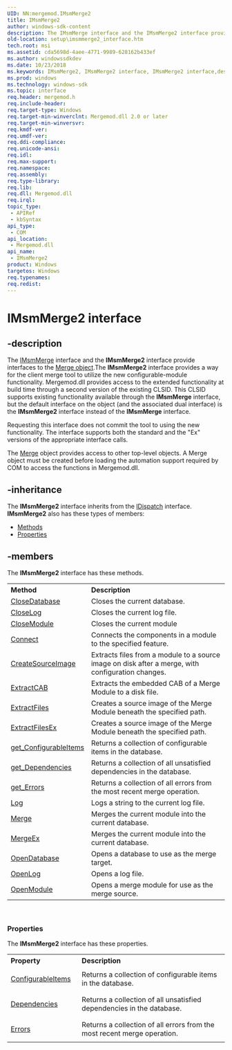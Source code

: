```yaml
---
UID: NN:mergemod.IMsmMerge2
title: IMsmMerge2
author: windows-sdk-content
description: The IMsmMerge interface and the IMsmMerge2 interface provide interfaces to the Merge object.The IMsmMerge2 interface provides a way for the client merge tool to utilize the new configurable-module functionality.
old-location: setup\imsmmerge2_interface.htm
tech.root: msi
ms.assetid: cda5698d-4aee-4771-9989-628162b433ef
ms.author: windowssdkdev
ms.date: 10/23/2018
ms.keywords: IMsmMerge2, IMsmMerge2 interface, IMsmMerge2 interface,described, _msi_imsmmerge2_interface, mergemod/IMsmMerge2, setup.imsmmerge2_interface
ms.prod: windows
ms.technology: windows-sdk
ms.topic: interface
req.header: mergemod.h
req.include-header: 
req.target-type: Windows
req.target-min-winverclnt: Mergemod.dll 2.0 or later
req.target-min-winversvr: 
req.kmdf-ver: 
req.umdf-ver: 
req.ddi-compliance: 
req.unicode-ansi: 
req.idl: 
req.max-support: 
req.namespace: 
req.assembly: 
req.type-library: 
req.lib: 
req.dll: Mergemod.dll
req.irql: 
topic_type:
 - APIRef
 - kbSyntax
api_type:
 - COM
api_location:
 - Mergemod.dll
api_name:
 - IMsmMerge2
product: Windows
targetos: Windows
req.typenames: 
req.redist: 
---
```


# IMsmMerge2 interface


## -description


The 
<a href="https://msdn.microsoft.com/6cb4b620-88ce-4348-ab72-6d2ed60c6298">IMsmMerge</a> interface and the 
<b>IMsmMerge2</b> interface provide interfaces to the 
<a href="https://msdn.microsoft.com/3f76ee8a-d195-4a69-99a3-31ef2c1c72d5">Merge object</a>.The 
<b>IMsmMerge2</b> interface provides a way for the client merge tool to utilize the new configurable-module functionality. Mergemod.dll provides access to the extended functionality at build time through a second version of the existing CLSID. This CLSID supports existing functionality available through the 
<b>IMsmMerge</b> interface, but the default interface on the object (and the associated dual interface) is the 
<b>IMsmMerge2</b> interface instead of the 
<b>IMsmMerge</b> interface.

Requesting this interface does not commit the tool to using the new functionality. The interface supports both the standard and the "Ex" versions of the appropriate interface calls.

The 
<a href="https://msdn.microsoft.com/3f76ee8a-d195-4a69-99a3-31ef2c1c72d5">Merge</a> object provides access to other top-level objects. A 
Merge object must be created before loading the automation support required by COM to access the functions in Mergemod.dll.


## -inheritance

The <b xmlns:loc="http://microsoft.com/wdcml/l10n">IMsmMerge2</b> interface inherits from the <a href="https://msdn.microsoft.com/en-us/library/ms221608(v=VS.85).aspx">IDispatch</a> interface. <b>IMsmMerge2</b> also has these types of members:
<ul>
<li><a href="https://docs.microsoft.com/">Methods</a></li>
<li><a href="https://docs.microsoft.com/">Properties</a></li>
</ul>

## -members

The <b>IMsmMerge2</b> interface has these methods.
<table class="members" id="memberListMethods">
<tr>
<th align="left" width="37%">Method</th>
<th align="left" width="63%">Description</th>
</tr>
<tr data="declared;">
<td align="left" width="37%">
<a href="https://msdn.microsoft.com/efbb6238-e9e3-4603-896a-75fcff2bb362">CloseDatabase</a>
</td>
<td align="left" width="63%">
Closes the current database.

</td>
</tr>
<tr data="declared;">
<td align="left" width="37%">
<a href="https://msdn.microsoft.com/f683e405-da98-455f-85d5-d61dc1d73440">CloseLog</a>
</td>
<td align="left" width="63%">
Closes the current log file.

</td>
</tr>
<tr data="declared;">
<td align="left" width="37%">
<a href="https://msdn.microsoft.com/bbe8ab14-3d8e-441c-a9bf-0319a9b3a5de">CloseModule</a>
</td>
<td align="left" width="63%">
Closes the current module

</td>
</tr>
<tr data="declared;">
<td align="left" width="37%">
<a href="https://msdn.microsoft.com/f491beb8-90f7-4e41-891d-ef674306339d">Connect</a>
</td>
<td align="left" width="63%">
Connects the components in a module to the specified feature.

</td>
</tr>
<tr data="declared;">
<td align="left" width="37%">
<a href="https://msdn.microsoft.com/c42fa644-f0e6-4261-af76-741df572df3a">CreateSourceImage</a>
</td>
<td align="left" width="63%">
Extracts files from a module to a source image on disk after a merge, with configuration changes. 

</td>
</tr>
<tr data="declared;">
<td align="left" width="37%">
<a href="https://msdn.microsoft.com/3f794dac-6eeb-4c1e-8c23-c9d7384f650f">ExtractCAB</a>
</td>
<td align="left" width="63%">
Extracts the embedded CAB of a Merge Module to a disk file.

</td>
</tr>
<tr data="declared;">
<td align="left" width="37%">
<a href="https://msdn.microsoft.com/e5bafd2d-0750-4aa6-87e8-22ef3cfdd5ff">ExtractFiles</a>
</td>
<td align="left" width="63%">
Creates a source image of the Merge Module beneath the specified path.

</td>
</tr>
<tr data="declared;">
<td align="left" width="37%">
<a href="https://msdn.microsoft.com/0ba6adc9-a08f-47a6-b8a8-1624bd856511">ExtractFilesEx</a>
</td>
<td align="left" width="63%">
Creates a source image of the Merge Module beneath the specified path. 

</td>
</tr>
<tr data="declared;">
<td align="left" width="37%">
<a href="https://msdn.microsoft.com/c8b34ff7-6b0b-4cd9-bcb2-9d0da6b14254">get_ConfigurableItems</a>
</td>
<td align="left" width="63%">
Returns a collection of configurable items in the database. 

</td>
</tr>
<tr data="declared;">
<td align="left" width="37%">
<a href="https://msdn.microsoft.com/0e59ac31-647e-4dd2-8f56-993eb4c59ab2">get_Dependencies</a>
</td>
<td align="left" width="63%">
Returns a collection of all unsatisfied dependencies in the database.

</td>
</tr>
<tr data="declared;">
<td align="left" width="37%">
<a href="https://msdn.microsoft.com/81bf84f6-d469-47b1-9097-8a3ee9c8550d">get_Errors</a>
</td>
<td align="left" width="63%">
Returns a collection of all errors from the most recent merge operation.

</td>
</tr>
<tr data="declared;">
<td align="left" width="37%">
<a href="https://msdn.microsoft.com/15c7450b-6887-4a54-8f4f-ac2cf5944f17">Log</a>
</td>
<td align="left" width="63%">
Logs a string to the current log file.

</td>
</tr>
<tr data="declared;">
<td align="left" width="37%">
<a href="https://msdn.microsoft.com/3ff1a2a8-accb-43d7-ba38-a89a5d099dc5">Merge</a>
</td>
<td align="left" width="63%">
Merges the current module into the current database.

</td>
</tr>
<tr data="declared;">
<td align="left" width="37%">
<a href="https://msdn.microsoft.com/fdfd950f-cba9-4b87-ae07-c3d3b127f69d">MergeEx</a>
</td>
<td align="left" width="63%">
Merges the current module into the current database. 

</td>
</tr>
<tr data="declared;">
<td align="left" width="37%">
<a href="https://msdn.microsoft.com/cafe02a0-2e86-43f6-9cde-e3dd23bdfc4c">OpenDatabase</a>
</td>
<td align="left" width="63%">
Opens a database to use as the merge target.

</td>
</tr>
<tr data="declared;">
<td align="left" width="37%">
<a href="https://msdn.microsoft.com/b34e7f28-2cf3-4cc7-9a39-e1da6fb8c788">OpenLog</a>
</td>
<td align="left" width="63%">
Opens a log file.

</td>
</tr>
<tr data="declared;">
<td align="left" width="37%">
<a href="https://msdn.microsoft.com/37225e61-c24f-4a44-8fdf-673590a6e09d">OpenModule</a>
</td>
<td align="left" width="63%">
Opens a merge module for use as the merge source.

</td>
</tr>
</table> 
<h3><a id="properties"></a>Properties</h3>The <b xmlns:loc="http://microsoft.com/wdcml/l10n">IMsmMerge2</b> interface has these properties.
<table class="members" id="memberListProperties">
<tr>
<th align="left" width="27%">Property</th>
<th align="left" width="63%">Description</th>
</tr>
<tr data="declared;">
<td align="left" width="27%" xml:space="preserve">

<a href="https://msdn.microsoft.com/4d1a64f7-fbd0-4358-8911-112e43f1be4a">ConfigurableItems</a>


</td>
<td align="left" width="63%">
Returns a collection of configurable items in the database. 

</td>
</tr>
<tr data="declared;">
<td align="left" width="27%" xml:space="preserve">

<a href="https://msdn.microsoft.com/d7081ffe-3d9e-486e-84b6-b45e92fff5f0">Dependencies</a>


</td>
<td align="left" width="63%">
Returns a collection of all unsatisfied dependencies in the database.

</td>
</tr>
<tr data="declared;">
<td align="left" width="27%" xml:space="preserve">

<a href="https://msdn.microsoft.com/619f17cc-131a-4262-ad48-9ab1318142aa">Errors</a>


</td>
<td align="left" width="63%">
Returns a collection of all errors from the most recent merge operation.

</td>
</tr>
</table> 

